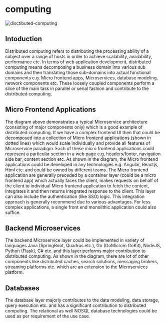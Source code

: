 # computing

![disctibuted-computing](https://github.com/raptor-23/distributed-computing/assets/142492599/31160b43-12ae-4036-8316-2af5ac7f6798)


## Intoduction

Distributed computing refers to distributing the processing ability of a subject over a range of hosts in order to achieve scalability, availability, performance etc. In terms of web application development, distributed computing means decomposing a business domain into various sub domains and then translating those sub-domains into actual functional components e.g. Micro frontend apps, Microservices, database modeling, network components etc. These loosely coupled components perform a slice of the main task in parallel or serial fashion and contribute to the distributed computing. 

## Micro Frontend Applications

The diagram above demonstrates a typical Microservice architecture (consisting of major components only) which is a good example of distributed computing. If we have a complex frontend UI then that could be decomposed into a collection of Micro frontend applications (shown in dotted lines) which would scale individually and provide all features of Microservice paradigm. Each of these micro frontend applications could represent a particular section in a web page e.g. headers/footer, navigation side bar, content section etc. As shown in the diagram, the Micro frontend applications could be developed in any technologies e.g. Angular, Reactjs, Html etc. and could be owned by different teams. The Micro frontend application are generally preceded by a container layer (could be a micro frontend app) which actually faces the client, makes requests on behalf of the client to individual Micro frontend application to fetch the content, integrates it and then returns integrated response to the client. This layer can also include the authentication (like SSO) logic. This integration approach is generally recommend due to various advantages. For less complex applications, a single front end monolithic application could also suffice.

## Backend Microservices

The backend Microservice layer could be implemented in variety of languages Java (SpringBoot, Quarkus etc.), Go (GoMicrom GoKit), NodeJS, Python (Flask), C# etc. and this layer performs major contribution to distributed computing. As shown in the diagram, there are lot of other components like distributed caches, search solutions, messaging brokers, streaming platforms etc. which are an extension to the Microservices platform.

## Databases

The database layer majorly contributes to the data modeling, data storage, query execution etc. and has a significant contribution to distributed computing. The relational as well NOSQL database technologies could be used as per requirement of the use case.  


